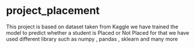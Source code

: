 # project_placement 
This project is based on dataset taken from Kaggle
we have trained the model to predict whether a student is Placed or Not Placed 
for that we have used different library such as numpy , pandas , sklearn and many more  

